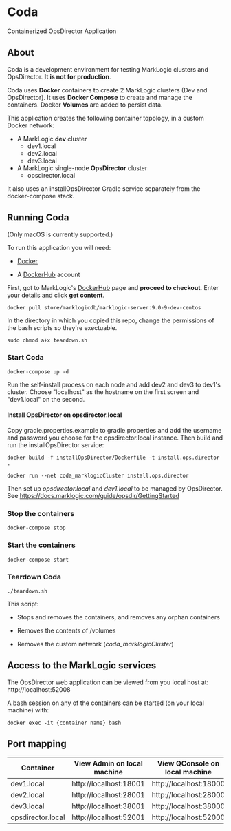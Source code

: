 # Coda

Containerized OpsDirector Application

## About

Coda is a development environment for testing MarkLogic clusters and OpsDirector. **It is not for production**.

Coda uses **Docker** containers to create 2 MarkLogic clusters (Dev and OpsDirector). It uses **Docker Compose** to create and manage the containers.  Docker **Volumes** are added to persist data.

This application creates the following container topology, in a custom Docker network:

* A MarkLogic **dev** cluster
  * dev1.local 
  * dev2.local
  * dev3.local
* A MarkLogic single-node **OpsDirector** cluster
  * opsdirector.local
  
It also uses an installOpsDirector Gradle service separately from the docker-compose stack.

## Running Coda

(Only macOS is currently supported.)

To run this application you will need:

* [Docker](https://hub.docker.com/editions/community/docker-ce-desktop-mac) 

* A [DockerHub](https://hub.docker.com/) account

First, got to MarkLogic's [DockerHub](https://hub.docker.com/_/marklogic?tab=resources) page and **proceed to checkout**. Enter your details and click **get content**. 

``docker pull store/marklogicdb/marklogic-server:9.0-9-dev-centos``

In the directory in which you copied this repo, change the permissions of the bash scripts so they're exectuable.

``sudo chmod a+x teardown.sh``

### Start Coda

``docker-compose up -d``

Run the self-install process on each node and add dev2 and dev3 to dev1's cluster. Choose "localhost" as the hostname on the first screen and "dev1.local" on the second.

#### Install OpsDirector on opsdirector.local

Copy gradle.properties.example to gradle.properties and add the username and password you choose for the opsdirector.local instance. Then build and run the installOpsDirector service:

``docker build -f installOpsDirector/Dockerfile -t install.ops.director . ``

``docker run --net coda_marklogicCluster install.ops.director ``

Then set up *opsdirector.local* and *dev1.local*  to be managed by OpsDirector. See https://docs.marklogic.com/guide/opsdir/GettingStarted

### Stop the containers

``docker-compose stop``

### Start the containers

``docker-compose start``

### Teardown Coda

``./teardown.sh``

This script:

* Stops and removes the containers, and removes any orphan containers

* Removes the contents of  /volumes 

* Removes the custom network (*coda_marklogicCluster*)

## Access to the MarkLogic services

The OpsDirector web application can be viewed from you local host at: http://localhost:52008

A bash session on any of the containers can be started (on your local machine) with:

``docker exec -it {container name} bash``

## Port mapping

| Container         | View Admin on local machine | View QConsole on local machine |
| ----------------- | --------------------------- | ------------------------------ |
| dev1.local        | http://localhost:18001      | http://localhost:18000         |
| dev2.local        | http://localhost:28001      | http://localhost:28000         |
| dev3.local        | http://localhost:38001      | http://localhost:38000         |
| opsdirector.local | http://localhost:52001      | http://localhost:52000         |

